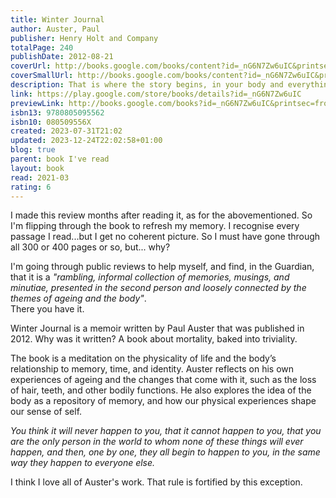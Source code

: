 ```yaml
---  
title: Winter Journal  
author: Auster, Paul  
publisher: Henry Holt and Company  
totalPage: 240  
publishDate: 2012-08-21  
coverUrl: http://books.google.com/books/content?id=_nG6N7Zw6uIC&printsec=frontcover&img=1&zoom=1&edge=curl&source=gbs_api  
coverSmallUrl: http://books.google.com/books/content?id=_nG6N7Zw6uIC&printsec=frontcover&img=1&zoom=5&edge=curl&source=gbs_api  
description: That is where the story begins, in your body and everything will end in the body as well. On January 3, 2011, exactly one month before his sixty-fourth birthday, internationally acclaimed novelist Paul Auster sat down and wrote the first entry of Winter Journal, his unorthodox, beautifully wrought examination of his own life, as seen through the history of his body. Auster takes us from childhood to the brink of old age as he summons forth a universe of physical sensation, of pleasures and pains, moving from the awakening of sexual desire as an adolescent to the ever deepening bonds of married love, from meditations on eating and sleeping to the "scalding, epiphanic moment of clarity" in 1978 that set him on a new course as a writer.  
link: https://play.google.com/store/books/details?id=_nG6N7Zw6uIC  
previewLink: http://books.google.com/books?id=_nG6N7Zw6uIC&printsec=frontcover&dq=Paul+Auster,+Winter+Journal&hl=&as_pt=BOOKS&cd=3&source=gbs_api  
isbn13: 9780805095562  
isbn10: 080509556X  
created: 2023-07-31T21:02  
updated: 2023-12-24T22:02:58+01:00  
blog: true  
parent: book I've read  
layout: book  
read: 2021-03  
rating: 6  
---  
```

  
I made this review months after reading it, as for the abovementioned. So I'm flipping through the book to refresh my memory. I recognise every passage I read...but I get no coherent picture. So I must have gone through all 300 or 400 pages or so, but... why?    
  
I'm going through public reviews to help myself, and find, in the Guardian, that it is a _"rambling, informal collection of memories, musings, and minutiae, presented in the second person and loosely connected by the themes of ageing and the body"_.  
There you have it.  
  
Winter Journal is a memoir written by Paul Auster that was published in 2012.  Why was it written? A book about mortality, baked into triviality.   
  
The book is a meditation on the physicality of life and the body’s relationship to memory, time, and identity. Auster reflects on his own experiences of ageing and the changes that come with it, such as the loss of hair, teeth, and other bodily functions. He also explores the idea of the body as a repository of memory, and how our physical experiences shape our sense of self.  
  
_You think it will never happen to you, that it cannot happen to you, that you are the only person in the world to whom none of these things will ever happen, and then, one by one, they all begin to happen to you, in the same way they happen to everyone else._  
  
I think I love all of Auster's work.  That rule is fortified by this exception.